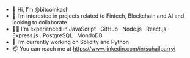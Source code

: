 - 👋 Hi, I’m @bitcoinkash
- 👀 I’m interested in projects related to Fintech, Blockchain and AI and looking to collaborate
- 🧑‍💻 I'm experienced in JavaScript · GitHub · Node.js · React.js · Express.js . PostgreSQL . MondoDB
- 🌱 I’m currently working on Solidity and Python
- 📫 You can reach me at https://www.linkedin.com/in/suhailparry/

<!---
bitcoinkash/bitcoinkash is a ✨ special ✨ repository because its `README.md` (this file) appears on your GitHub profile.
You can click the Preview link to take a look at your changes.
--->
